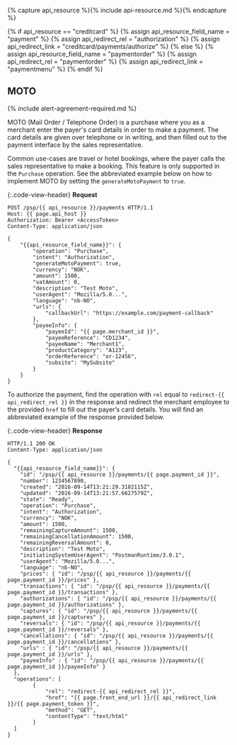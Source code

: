 {% capture api_resource %}{% include api-resource.md %}{% endcapture %}

{% if api_resource == "creditcard" %}
    {% assign api_resource_field_name = "payment" %}
    {% assign api_redirect_rel = "authorization" %}
    {% assign api_redirect_link = "creditcard/payments/authorize" %}
{% else %}
    {% assign api_resource_field_name = "paymentorder" %}
    {% assign api_redirect_rel = "paymentorder" %}
    {% assign api_redirect_link = "paymentmenu" %}
{% endif %}

## MOTO

{% include alert-agreement-required.md %}

MOTO (Mail Order / Telephone Order) is a purchase where you as a merchant enter
the payer's card details in order to make a payment. The card details are given
over telephone or in writing, and then filled out to the payment interface by the
sales representative.

Common use-cases are travel or hotel bookings, where the payer calls the sales
representative to make a booking. This feature is only supported in the
`Purchase` operation. See the abbreviated example below on how to implement MOTO
by setting the `generateMotoPayment` to `true`.


{:.code-view-header}
**Request**

```http
POST /psp/{{ api_resource }}/payments HTTP/1.1
Host: {{ page.api_host }}
Authorization: Bearer <AccessToken>
Content-Type: application/json

{
    "{{api_resource_field_name}}": {
        "operation": "Purchase",
        "intent": "Authorization",
        "generateMotoPayment": true,
        "currency": "NOK",
        "amount": 1500,
        "vatAmount": 0,
        "description": "Test Moto",
        "userAgent": "Mozilla/5.0...",
        "language": "nb-NO",
        "urls": {
            "callbackUrl": "https://example.com/payment-callback"
        },
        "payeeInfo": {
            "payeeId": "{{ page.merchant_id }}",
            "payeeReference": "CD1234",
            "payeeName": "Merchant1",
            "productCategory": "A123",
            "orderReference": "or-12456",
            "subsite": "MySubsite"
        }
    }
}
```

To authorize the payment, find the operation with `rel` equal to
`redirect-{{ api_redirect_rel }}` in the response and redirect the merchant
employee to the provided `href` to fill out the payer’s card details. You will
find an abbreviated example of the response provided below.

{:.code-view-header}
**Response**

```http
HTTP/1.1 200 OK
Content-Type: application/json

{
  "{{api_resource_field_name}}": {
    "id": "/psp/{{ api_resource }}/payments/{{ page.payment_id }}",
    "number": 1234567890,
    "created": "2016-09-14T13:21:29.3182115Z",
    "updated": "2016-09-14T13:21:57.6627579Z",
    "state": "Ready",
    "operation": "Purchase",
    "intent": "Authorization",
    "currency": "NOK",
    "amount": 1500,
    "remainingCaptureAmount": 1500,
    "remainingCancellationAmount": 1500,
    "remainingReversalAmount": 0,
    "description": "Test Moto",
    "initiatingSystemUserAgent": "PostmanRuntime/3.0.1",
    "userAgent": "Mozilla/5.0...",
    "language": "nb-NO",
    "prices": { "id": "/psp/{{ api_resource }}/payments/{{ page.payment_id }}/prices" },
    "transactions": { "id": "/psp/{{ api_resource }}/payments/{{ page.payment_id }}/transactions" },
    "authorizations": { "id": "/psp/{{ api_resource }}/payments/{{ page.payment_id }}/authorizations" },
    "captures": { "id": "/psp/{{ api_resource }}/payments/{{ page.payment_id }}/captures" },
    "reversals": { "id": "/psp/{{ api_resource }}/payments/{{ page.payment_id }}/reversals" },
    "cancellations": { "id": "/psp/{{ api_resource }}/payments/{{ page.payment_id }}/cancellations" },
    "urls" : { "id": "/psp/{{ api_resource }}/payments/{{ page.payment_id }}/urls" },
    "payeeInfo" : { "id": "/psp/{{ api_resource }}/payments/{{ page.payment_id }}/payeeInfo" }
  },
  "operations": [
        {
            "rel": "redirect-{{ api_redirect_rel }}",
            "href": "{{ page.front_end_url }}/{{ api_redirect_link }}/{{ page.payment_token }}",
            "method": "GET",
            "contentType": "text/html"
        }
  ]
}
```
